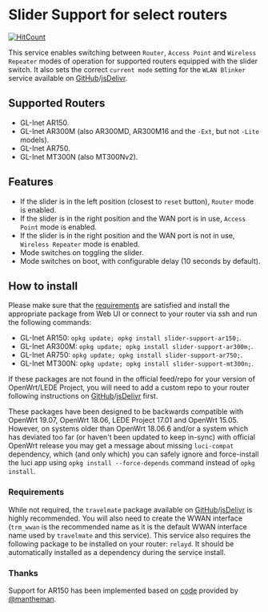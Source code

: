 <!-- markdownlint-disable MD013 -->
# Slider Support for select routers

[![HitCount](http://hits.dwyl.com/stangri/openwrt/slider-support.svg)](http://hits.dwyl.com/stangri/openwrt/slider-support)

This service enables switching between ```Router```, ```Access Point``` and ```Wireless Repeater``` modes of operation for supported routers equipped with the slider switch. It also sets the correct ```current mode``` setting for the ```WLAN Blinker``` service available on [GitHub](https://github.com/stangri/openwrt_packages/blob/master/wlanblinker/files/README.md)/[jsDelivr](https://cdn.jsdelivr.net/gh/stangri/openwrt_packages@master/wlanblinker/files/README.md).

## Supported Routers

- GL-Inet AR150.
- GL-Inet AR300M (also AR300MD, AR300M16 and the ```-Ext```, but not ```-Lite``` models).
- GL-Inet AR750.
- GL-Inet MT300N (also MT300Nv2).

## Features

- If the slider is in the left position (closest to ```reset``` button), ```Router``` mode is enabled.
- If the slider is in the right position and the WAN port is in use, ```Access Point``` mode is enabled.
- If the slider is in the right position and the WAN port is not in use, ```Wireless Repeater``` mode is enabled.
- Mode switches on toggling the slider.
- Mode switches on boot, with configurable delay (10 seconds by default).

## How to install

Please make sure that the [requirements](#requirements) are satisfied and install the appropriate package from Web UI or connect to your router via ssh and run the following commands:

- GL-Inet AR150: ```opkg update; opkg install slider-support-ar150;```.
- GL-Inet AR300M: ```opkg update; opkg install slider-support-ar300m;```.
- GL-Inet AR750: ```opkg update; opkg install slider-support-ar750;```.
- GL-Inet MT300N: ```opkg update; opkg install slider-support-mt300n;```.

If these packages are not found in the official feed/repo for your version of OpenWrt/LEDE Project, you will need to add a custom repo to your router following instructions on [GitHub](https://github.com/stangri/openwrt_packages/blob/master/README.md#on-your-router)/[jsDelivr](https://cdn.jsdelivr.net/gh/stangri/openwrt_packages@master/README.md#on-your-router) first.

These packages have been designed to be backwards compatible with OpenWrt 19.07, OpenWrt 18.06, LEDE Project 17.01 and OpenWrt 15.05. However, on systems older than OpenWrt 18.06.6 and/or a system which has deviated too far (or haven't been updated to keep in-sync) with official OpenWrt release you may get a message about missing ```luci-compat``` dependency, which (and only which) you can safely ignore and force-install the luci app using ```opkg install --force-depends``` command instead of ```opkg install```.

### Requirements

While not required, the ```travelmate``` package available on [GitHub](https://github.com/openwrt/packages/blob/master/net/travelmate/files/README.md)/[jsDelivr](https://cdn.jsdelivr.net/gh/openwrt/packages@master/net/travelmate/files/README.md) is highly recommended. You will also need to create the WWAN interface (```trm_wwan``` is the recommended name as it is the default WWAN interface name used by ```travelmate``` and this service). This service also requires the following package to be installed on your router: ```relayd```. It should be automatically installed as a dependency during the service install.

### Thanks

Support for AR150 has been implemented based on [code](https://github.com/stangri/openwrt_packages/issues/114) provided by [@mantheman](https://github.com/mantheman).

